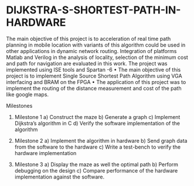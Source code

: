 # DIJKSTRA-S-SHORTEST-PATH-IN-HARDWARE
The main objective of this project is to acceleration of  real time path planning in mobile location with variants of this algorithm could be used in other applications in dynamic network routing.
Integration of platforms Matlab and Verilog in the analysis of locality, selection of the minimum cost and path for navigation are evaluated in this work.
The project was implemented using ISE tools and Spartan -6
•	The main objective of this project is to implement Single Source Shortest Path Algorithm using VGA interfacing and BRAM on the FPGA
•	The application of this project was to implement the routing of the distance measurement and cost  of the path like google maps.


Milestones
1)	Milestone 1
a)   Construct the maze
b)  Generate a graph
c)   Implement Dijkstra’s algorithm in C
d)  Verify the software implementation of the algorithm


2)	Milestone 2
a)   Implement the algorithm in hardware
b)  Send graph data from the software to the hardware
c)   Write a test-bench to verify the hardware implementation


3)	Milestone 3
a)   Display the maze as well the optimal path
b)  Perform debugging on the design
c)   Compare performance of the hardware implementation against the software.
